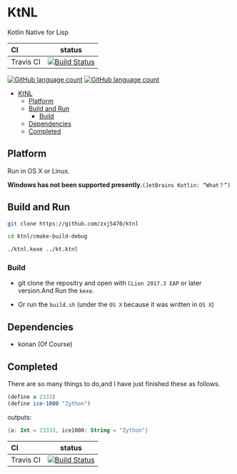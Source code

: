 # KtNL



Kotlin Native for Lisp


CI|status
:---|:---:
Travis CI|[![Build Status](https://travis-ci.org/zxj5470/ktnl-gradle.svg?branch=master)](https://travis-ci.org/zxj5470/ktnl-gradle)



[![GitHub language count](https://img.shields.io/badge/language-Kotlin--Native-orange.svg)]()
[![GitHub language count](https://img.shields.io/badge/Powerd%20by-JetBrains%20CLion-blue.svg)]()

<!-- @import "[TOC]" {cmd="toc" depthFrom=1 depthTo=6 orderedList=false} -->
<!-- code_chunk_output -->

* [KtNL](#ktnl)
	* [Platform](#platform)
	* [Build and Run](#build-and-run)
		* [Build](#build)
	* [Dependencies](#dependencies)
	* [Completed](#completed)

<!-- /code_chunk_output -->


## Platform
Run in OS X  or Linux.

**Windows has not been supported presently.**`(JetBrains Kotlin: “What？”)`

## Build and Run
```bash
git clone https://github.com/zxj5470/ktnl

cd ktnl/cmake-build-debug

./ktnl.kexe ../kt.ktnl

```
### Build
- git clone the repositry and open with `CLion 2017.3 EAP` or later version.And Run the `kexe`.

- Or run the `build.sh` (under the `OS X` because it was written in `OS X`)

## Dependencies
- konan (Of Course)

## Completed
There are so many things to do,and I have just finished these as follows.

```scheme
(define a 2333)
(define ice-1000 "Zython")
```
outputs:
```kotlin
{a: Int = 23333, ice1000: String = "Zython"}
```

CI|status
:---|:---:
Travis CI|[![Build Status](https://travis-ci.org/zxj5470/ktnl-gradle.svg?branch=master)](https://travis-ci.org/zxj5470/ktnl-gradle)
